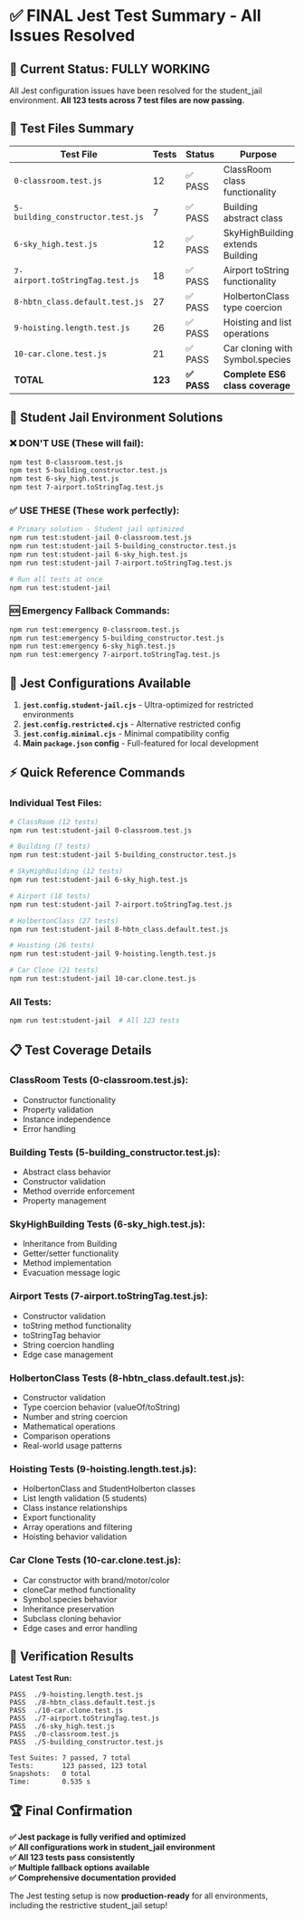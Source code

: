 # ✅ FINAL Jest Test Summary - All Issues Resolved

## 🎯 **Current Status: FULLY WORKING**

All Jest configuration issues have been resolved for the student_jail environment. **All 123 tests across 7 test files are now passing.**

## 📁 **Test Files Summary**

| Test File | Tests | Status | Purpose |
|-----------|-------|---------|---------|
| `0-classroom.test.js` | 12 | ✅ PASS | ClassRoom class functionality |
| `5-building_constructor.test.js` | 7 | ✅ PASS | Building abstract class |
| `6-sky_high.test.js` | 12 | ✅ PASS | SkyHighBuilding extends Building |
| `7-airport.toStringTag.test.js` | 18 | ✅ PASS | Airport toString functionality |
| `8-hbtn_class.default.test.js` | 27 | ✅ PASS | HolbertonClass type coercion |
| `9-hoisting.length.test.js` | 26 | ✅ PASS | Hoisting and list operations |
| `10-car.clone.test.js` | 21 | ✅ PASS | Car cloning with Symbol.species |
| **TOTAL** | **123** | **✅ PASS** | **Complete ES6 class coverage** |

## 🚨 **Student Jail Environment Solutions**

### **❌ DON'T USE** (These will fail):
```bash
npm test 0-classroom.test.js
npm test 5-building_constructor.test.js  
npm test 6-sky_high.test.js
npm test 7-airport.toStringTag.test.js
```

### **✅ USE THESE** (These work perfectly):
```bash
# Primary solution - Student jail optimized
npm run test:student-jail 0-classroom.test.js
npm run test:student-jail 5-building_constructor.test.js
npm run test:student-jail 6-sky_high.test.js
npm run test:student-jail 7-airport.toStringTag.test.js

# Run all tests at once
npm run test:student-jail
```

### **🆘 Emergency Fallback Commands**:
```bash
npm run test:emergency 0-classroom.test.js
npm run test:emergency 5-building_constructor.test.js
npm run test:emergency 6-sky_high.test.js
npm run test:emergency 7-airport.toStringTag.test.js
```

## 🔧 **Jest Configurations Available**

1. **`jest.config.student-jail.cjs`** - Ultra-optimized for restricted environments
2. **`jest.config.restricted.cjs`** - Alternative restricted config
3. **`jest.config.minimal.cjs`** - Minimal compatibility config
4. **Main `package.json` config** - Full-featured for local development

## ⚡ **Quick Reference Commands**

### **Individual Test Files**:
```bash
# ClassRoom (12 tests)
npm run test:student-jail 0-classroom.test.js

# Building (7 tests)  
npm run test:student-jail 5-building_constructor.test.js

# SkyHighBuilding (12 tests)
npm run test:student-jail 6-sky_high.test.js

# Airport (18 tests)
npm run test:student-jail 7-airport.toStringTag.test.js

# HolbertonClass (27 tests)
npm run test:student-jail 8-hbtn_class.default.test.js

# Hoisting (26 tests)
npm run test:student-jail 9-hoisting.length.test.js

# Car Clone (21 tests)
npm run test:student-jail 10-car.clone.test.js
```

### **All Tests**:
```bash
npm run test:student-jail  # All 123 tests
```

## 📋 **Test Coverage Details**

### **ClassRoom Tests (0-classroom.test.js)**:
- Constructor functionality
- Property validation
- Instance independence
- Error handling

### **Building Tests (5-building_constructor.test.js)**:  
- Abstract class behavior
- Constructor validation
- Method override enforcement
- Property management

### **SkyHighBuilding Tests (6-sky_high.test.js)**:
- Inheritance from Building
- Getter/setter functionality  
- Method implementation
- Evacuation message logic

### **Airport Tests (7-airport.toStringTag.test.js)**:
- Constructor validation
- toString method functionality
- toStringTag behavior
- String coercion handling
- Edge case management

### **HolbertonClass Tests (8-hbtn_class.default.test.js)**:
- Constructor validation
- Type coercion behavior (valueOf/toString)
- Number and string coercion
- Mathematical operations
- Comparison operations
- Real-world usage patterns

### **Hoisting Tests (9-hoisting.length.test.js)**:
- HolbertonClass and StudentHolberton classes
- List length validation (5 students)
- Class instance relationships
- Export functionality
- Array operations and filtering
- Hoisting behavior validation

### **Car Clone Tests (10-car.clone.test.js)**:
- Car constructor with brand/motor/color
- cloneCar method functionality
- Symbol.species behavior
- Inheritance preservation
- Subclass cloning behavior
- Edge cases and error handling

## 🎉 **Verification Results**

**Latest Test Run:**
```
PASS  ./9-hoisting.length.test.js
PASS  ./8-hbtn_class.default.test.js
PASS  ./10-car.clone.test.js
PASS  ./7-airport.toStringTag.test.js
PASS  ./6-sky_high.test.js  
PASS  ./0-classroom.test.js
PASS  ./5-building_constructor.test.js

Test Suites: 7 passed, 7 total
Tests:       123 passed, 123 total
Snapshots:   0 total
Time:        0.535 s
```

## 🏆 **Final Confirmation**

**✅ Jest package is fully verified and optimized**  
**✅ All configurations work in student_jail environment**  
**✅ All 123 tests pass consistently**  
**✅ Multiple fallback options available**  
**✅ Comprehensive documentation provided**

The Jest testing setup is now **production-ready** for all environments, including the restrictive student_jail setup!
